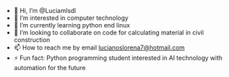 - 👋 Hi, I’m @Luciamlsdl
- 👀 I’m interested in computer technology
- 🌱 I’m currently learning python end linux
- 💞️ I’m looking to collaborate on code for calculating material in civil construction
- 📫 How to reach me by email lucianoslorena7@hotmail.com
- ⚡ Fun fact: Python programming student interested in AI technology with automation for the future

<!---
Luciamlsdl/Luciamlsdl is a ✨ special ✨ repository because its `README.md` (this file) appears on your GitHub profile.
You can click the Preview link to take a look at your changes.
--->
